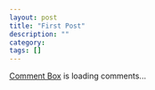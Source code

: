```yaml
---
layout: post
title: "First Post"
description: ""
category: 
tags: []
---
```

<!-- begin wwww.htmlcommentbox.com -->
 <div id="HCB_comment_box"><a href="http://www.htmlcommentbox.com">Comment Box</a> is loading comments...</div>
 <link rel="stylesheet" type="text/css" href="//www.htmlcommentbox.com/static/skins/bootstrap/twitter-bootstrap.css?v=0" />
 <script type="text/javascript" id="hcb"> /*<!--*/ if(!window.hcb_user){hcb_user={};} (function(){var s=document.createElement("script"), l=hcb_user.PAGE || (""+window.location).replace(/'/g,"%27"), h="//www.htmlcommentbox.com";s.setAttribute("type","text/javascript");s.setAttribute("src", h+"/jread?page="+encodeURIComponent(l).replace("+","%2B")+"&mod=%241%24wq1rdBcg%24ZoA63%2FvFXObhx7BHPXyv6%2F"+"&opts=16862&num=10&ts=1464204536006");if (typeof s!="undefined") document.getElementsByTagName("head")[0].appendChild(s);})(); /*-->*/ </script>
<!-- end www.htmlcommentbox.com -->
